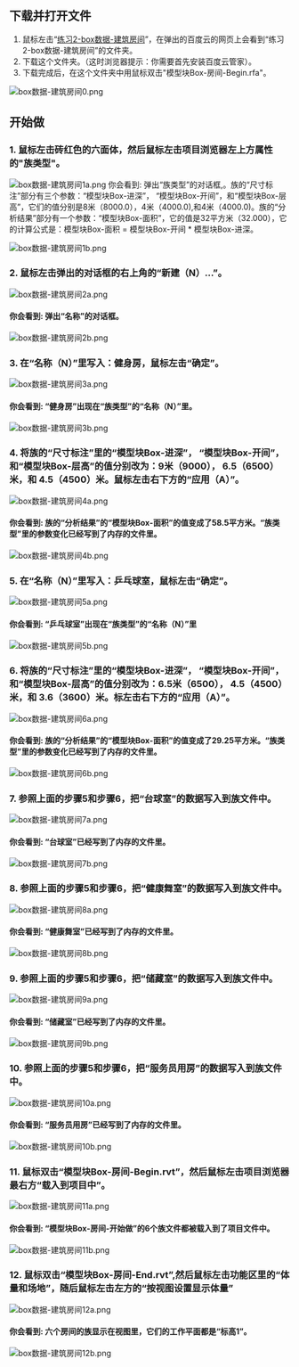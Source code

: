 ## 下载并打开文件

1. 鼠标左击“[练习2-box数据-建筑房间](http://pan.baidu.com/s/1pJRs2EZ)”，在弹出的百度云的网页上会看到“练习2-box数据-建筑房间”的文件夹。
2. 下载这个文件夹。（这时浏览器提示：你需要首先安装百度云管家）。
3. 下载完成后，在这个文件夹中用鼠标双击"模型块Box-房间-Begin.rfa"。

![box数据-建筑房间0.png](/images/box数据-建筑房间/box数据-建筑房间0.png)

## 开始做

### 1. 鼠标左击砖红色的六面体，然后鼠标左击项目浏览器左上方属性的"族类型"。

![box数据-建筑房间1a.png](/images/box数据-建筑房间/box数据-建筑房间1a.png)
你会看到: 弹出“族类型”的对话框,。族的“尺寸标注”部分有三个参数：“模型块Box-进深”， “模型块Box-开间”，和“模型块Box-层高”，它们的值分别是8米（8000.0），4米（4000.0),和4米（4000.0)。族的“分析结果”部分有一个参数：“模型块Box-面积”，它的值是32平方米（32.000），它的计算公式是：模型块Box-面积 = 模型块Box-开间 * 模型块Box-进深。

![box数据-建筑房间1b.png](/images/box数据-建筑房间/box数据-建筑房间1b.png)

### 2. 鼠标左击弹出的对话框的右上角的“新建（N）...”。

![box数据-建筑房间2a.png](/images/box数据-建筑房间/box数据-建筑房间2a.png)

#### 你会看到: 弹出“名称”的对话框。

![box数据-建筑房间2b.png](/images/box数据-建筑房间/box数据-建筑房间2b.png)

### 3. 在“名称（N）”里写入：健身房，鼠标左击“确定”。

![box数据-建筑房间3a.png](/images/box数据-建筑房间/box数据-建筑房间3a.png)

#### 你会看到: “健身房”出现在“族类型”的“名称（N）”里。

![box数据-建筑房间3b.png](/images/box数据-建筑房间/box数据-建筑房间3b.png)

### 4. 将族的“尺寸标注”里的“模型块Box-进深”， “模型块Box-开间”，和“模型块Box-层高”的值分别改为：9米（9000）， 6.5（6500）米，和 4.5（4500）米。鼠标左击右下方的“应用（A）”。

![box数据-建筑房间4a.png](/images/box数据-建筑房间/box数据-建筑房间4a.png)

#### 你会看到: 族的“分析结果”的“模型块Box-面积”的值变成了58.5平方米。“族类型”里的参数变化已经写到了内存的文件里。

![box数据-建筑房间4b.png](/images/box数据-建筑房间/box数据-建筑房间4b.png)

### 5. 在“名称（N）”里写入：乒乓球室，鼠标左击“确定”。

![box数据-建筑房间5a.png](/images/box数据-建筑房间/box数据-建筑房间5a.png)

#### 你会看到: “乒乓球室”出现在“族类型”的“名称（N）”里

![box数据-建筑房间5b.png](/images/box数据-建筑房间/box数据-建筑房间5b.png)
### 6. 将族的“尺寸标注”里的“模型块Box-进深”， “模型块Box-开间”，和“模型块Box-层高”的值分别改为：6.5米（6500）， 4.5（4500）米，和 3.6（3600）米。标左击右下方的“应用（A）”。

![box数据-建筑房间6a.png](/images/box数据-建筑房间/box数据-建筑房间6a.png)

#### 你会看到: 族的“分析结果”的“模型块Box-面积”的值变成了29.25平方米。“族类型”里的参数变化已经写到了内存的文件里。

![box数据-建筑房间6b.png](/images/box数据-建筑房间/box数据-建筑房间6b.png)

### 7. 参照上面的步骤5和步骤6，把“台球室”的数据写入到族文件中。

![box数据-建筑房间7a.png](/images/box数据-建筑房间/box数据-建筑房间7a.png)

#### 你会看到: “台球室”已经写到了内存的文件里。

![box数据-建筑房间7b.png](/images/box数据-建筑房间/box数据-建筑房间7b.png)

### 8. 参照上面的步骤5和步骤6，把“健康舞室”的数据写入到族文件中。

![box数据-建筑房间8a.png](/images/box数据-建筑房间/box数据-建筑房间8a.png)

#### 你会看到: “健康舞室”已经写到了内存的文件里。

![box数据-建筑房间8b.png](/images/box数据-建筑房间/box数据-建筑房间8b.png)

### 9. 参照上面的步骤5和步骤6，把“储藏室”的数据写入到族文件中。

![box数据-建筑房间9a.png](/images/box数据-建筑房间/box数据-建筑房间9a.png)

#### 你会看到: “储藏室”已经写到了内存的文件里。

![box数据-建筑房间9b.png](/images/box数据-建筑房间/box数据-建筑房间9b.png)

### 10. 参照上面的步骤5和步骤6，把“服务员用房”的数据写入到族文件中。

![box数据-建筑房间10a.png](/images/box数据-建筑房间/box数据-建筑房间10a.png)

#### 你会看到: “服务员用房”已经写到了内存的文件里。

![box数据-建筑房间10b.png](/images/box数据-建筑房间/box数据-建筑房间10b.png)

### 11. 鼠标双击“模型块Box-房间-Begin.rvt”，然后鼠标左击项目浏览器最右方“载入到项目中”。

![box数据-建筑房间11a.png](/images/box数据-建筑房间/box数据-建筑房间11a.png)

#### 你会看到:  “模型块Box-房间-开始做”的6个族文件都被载入到了项目文件中。

![box数据-建筑房间11b.png](/images/box数据-建筑房间/box数据-建筑房间11b.png)

### 12. 鼠标双击“模型块Box-房间-End.rvt”,然后鼠标左击功能区里的“体量和场地”，随后鼠标左击左方的“按视图设置显示体量”

![box数据-建筑房间12a.png](/images/box数据-建筑房间/box数据-建筑房间12a.png)

#### 你会看到: 六个房间的族显示在视图里，它们的工作平面都是“标高1”。

![box数据-建筑房间12b.png](/images/box数据-建筑房间/box数据-建筑房间12b.png)